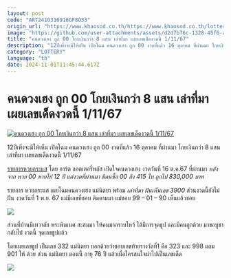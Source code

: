 ```yaml
---
layout: post
code: "ART2410310916GF8O33"
origin_url: "https://www.khaosod.co.th/https://www.khaosod.co.th/lottery/news_9484253"
image: "https://github.com/user-attachments/assets/d2d7b76c-1328-45f6-ae77-8a7671f5c9df"
title: "คนดวงเฮง ถูก 00 โกยเงินกว่า 8 แสน เล่าที่มา เผยเลขเด็ดงวดนี้ 1/11/67"
description: "12ปีเพิ่งจะมีให้เห็น เปิดโฉม คนดวงเฮง ถูก 00 งวดที่แล้ว 16 ตุลาคม ที่ผ่านมา โกยเงินกว่า 8 แสน เล่าที่มา เผยเลขเด็ดงวดนี้ 1/11/67 รายการหวยกระแส โดย อาร์ต"
category: "LOTTERY"
language: "th"
date: 2024-11-01T11:45:44.617Z
---
```


# คนดวงเฮง ถูก 00 โกยเงินกว่า 8 แสน เล่าที่มา เผยเลขเด็ดงวดนี้ 1/11/67

[![คนดวงเฮง ถูก 00 โกยเงินกว่า 8 แสน เล่าที่มา เผยเลขเด็ดงวดนี้ 1/11/67](https://www.khaosod.co.th/wpapp/uploads/2024/10/huay00krasae111673110679998.jpg "คนดวงเฮง ถูก 00 โกยเงินกว่า 8 แสน เล่าที่มา เผยเลขเด็ดงวดนี้ 1/11/67")](https://www.khaosod.co.th/wpapp/uploads/2024/10/huay00krasae111673110679998.jpg)

12ปีเพิ่งจะมีให้เห็น เปิดโฉม คนดวงเฮง ถูก 00 งวดที่แล้ว 16 ตุลาคม ที่ผ่านมา โกยเงินกว่า 8 แสน เล่าที่มา เผยเลขเด็ดงวดนี้ 1/11/67

[รายการหวยกระแส](https://www.youtube.com/watch?v=0Wg5vwCY1jI) โดย อาร์ต ลอตเตอรี่พลัส เปิดใจคนดวงเฮง งวดวันที่ 16 ต.ค.67 ที่ผ่านมา _หลังจาก หวย 00 หายไป 12 ปี แต่งวดที่ผ่านมา มีคนซื้อ 00 ถึง 415 ใบ ถูกไป 830,000 บาท_

รายการ หวยกระแส เผยโฉมคนดวงเฮง แม่นิตยา พร้อม _เล่าที่มา ฝันเห็นเลข 3900_ ส่วนงวดนี้ยังไม่ฝัน งวดวันที่ 1 พ.ย. 67 แม่มีเลขที่ชอบ ติดตามมา แม่ชอบ 99 – 01 – 90 เห็นแล้วชอบ

[![](https://www.khaosod.co.th/wpapp/uploads/2024/10/huay00krasae111673110674.jpg)](https://www.khaosod.co.th/wpapp/uploads/2024/10/huay00krasae111673110674.jpg)

ส่วนที่บ้านมีเทวาลัย พระพิฆเนศ สะสมมา ให้คนมากราบไหว้ ได้มีการจุดธูป และมีคนถูกด้วย มาขอบูชากลับไป งวดนี้ จุดเลขธูปแล้ว

โดยเผยเลขธูป เป็นเลข 332 แม่นิตยา บอกด้วยว่าชอบเลขท้ายรางวัลที่1 คือ 323 และ 998 แถม 901 ให้ ด้วย ส่วน แม่นิตยา ตอนนี้ อายุ 76 ปี แล้วเผื่อใครสนใจนำไปเป็นเลขเด็ด

[![](https://www.khaosod.co.th/wpapp/uploads/2024/10/huay00krasae111673110672.jpg)](https://www.khaosod.co.th/wpapp/uploads/2024/10/huay00krasae111673110672.jpg)